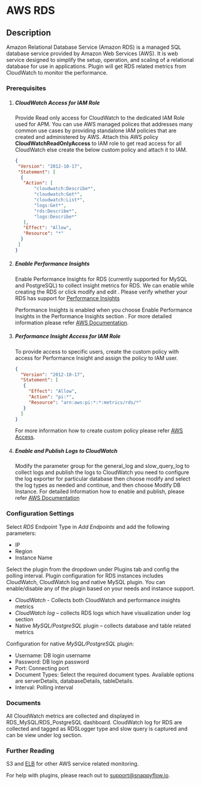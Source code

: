 # AWS RDS

## Description

Amazon Relational Database Service (Amazon RDS) is a managed SQL database service provided by Amazon Web Services (AWS). It is web service designed to simplify the setup, operation, and scaling of a relational database for use in applications. Plugin will get RDS related metrics from CloudWatch to monitor the performance.

### Prerequisites

1. ##### CloudWatch Access for IAM Role

   Provide Read only access for CloudWatch to the dedicated IAM Role used for APM. You can use AWS managed polices that addresses many common use cases by providing standalone IAM policies that are created and administered by AWS. Attach this AWS policy **CloudWatchReadOnlyAccess** to IAM role to get read access for all CloudWatch else create the below custom policy and attach it to IAM.


   ```json
   {
    "Version": "2012-10-17",
    "Statement": [
     {
      "Action": [
          "cloudwatch:Describe*",
          "cloudwatch:Get*",
          "cloudwatch:List*",
          "logs:Get*",
          "rds:Describe*",
          "logs:Describe*"
      ],
      "Effect": "Allow",
      "Resource": "*"
     }
    ]
   }
   ```

   

2. ##### Enable Performance Insights

   Enable Performance Insights for RDS (currently supported for MySQL and PostgreSQL) to collect insight metrics for RDS. We can enable while creating the RDS or click modify and edit . Please verify whether your RDS has support for [Performance Insights](https://docs.aws.amazon.com/AmazonRDS/latest/UserGuide/USER_PerfInsights.html) 

   Performance Insights is enabled when you choose Enable Performance Insights in the Performance Insights section . For more detailed information please refer [AWS Documentation](https://docs.aws.amazon.com/AmazonRDS/latest/UserGuide/USER_PerfInsights.Enabling.html#USER_PerfInsights.Console.Creating).

   

3. ##### Performance Insight Access for IAM Role

   To provide access to specific users, create the custom policy with access for Performance Insight and assign the policy to IAM user. 

   ```json
   {
     "Version": "2012-10-17",
     "Statement": [
      {
        "Effect": "Allow",
        "Action": "pi:*",
        "Resource": "arn:aws:pi:*:*:metrics/rds/*"
      }
     ]
   }
   ```

   For more information how to create custom policy please refer [AWS Access](https://docs.aws.amazon.com/AmazonRDS/latest/UserGuide/USER_PerfInsights.access-control.html).

   

4.  ##### Enable and Publish Logs to CloudWatch

    Modify the parameter group for the general_log and slow_query_log to collect logs and publish the logs to CloudWatch you need to configure the log exporter for particular database then choose modify and select the log types as needed and continue, and then choose Modify DB Instance. For detailed Information how to enable and publish, please refer [AWS Documentation](https://aws.amazon.com/premiumsupport/knowledge-center/rds-aurora-mysql-logs-cloudwatch/)

### Configuration Settings

Select *RDS* Endpoint Type in *Add Endpoints* and add the following parameters:
- IP
- Region
- Instance Name

Select the plugin from the dropdown under Plugins tab and config the polling interval.
Plugin configuration for RDS instances includes CloudWatch, CloudWatch log and native MySQL plugin. You can enable/disable any of the plugin based on your needs and instance support.

- *CloudWatch* - Collects both CloudWatch and performance insights metrics
- *CloudWatch log* – collects RDS logs which have visualization under log section
- Native *MySQL/PostgreSQL* plugin – collects database and table related metrics

Configuration for native *MySQL/PostgreSQL* plugin:
- Username: DB login username
- Password: DB login password
- Port: Connecting port
- Document Types: Select the required document types. Available options are serverDetails, databaseDetails, tableDetails.
- Interval: Polling interval


### Documents

All CloudWatch metrics are collected and displayed in RDS_MySQL/RDS_PostgreSQL dashboard. CloudWatch log for RDS are collected and tagged as RDSLogger type and slow query is captured and can be view under log section.

### Further Reading

S3 and [ELB](./elb)  for other AWS service related monitoring.

For help with plugins, please reach out to [support@snappyflow.io](mailto:support@snappyflow.io).